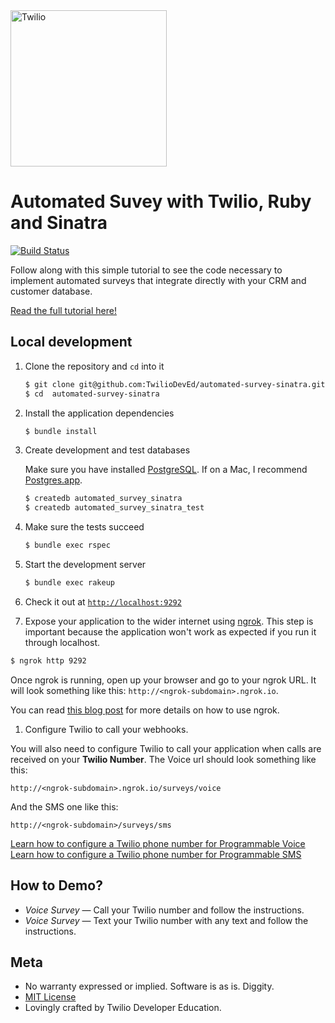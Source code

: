 <a href="https://www.twilio.com">
  <img src="https://static0.twilio.com/marketing/bundles/marketing/img/logos/wordmark-red.svg" alt="Twilio" width="250" />
</a>

# Automated Suvey with Twilio, Ruby and Sinatra

[![Build Status](https://travis-ci.org/TwilioDevEd/automated-survey-sinatra.svg?branch=master)](https://travis-ci.org/TwilioDevEd/automated-survey-sinatra)

Follow along with this simple tutorial to see the code necessary to implement
automated surveys that integrate directly with your CRM and customer database.

[Read the full tutorial here!](https://www.twilio.com/docs/tutorials/walkthrough/automated-survey/ruby/sinatra)

## Local development

1. Clone the repository and `cd` into it

   ```bash
   $ git clone git@github.com:TwilioDevEd/automated-survey-sinatra.git
   $ cd  automated-survey-sinatra
   ```

1. Install the application dependencies

    ```bash
    $ bundle install
    ```

1. Create development and test databases

   Make sure you have installed [PostgreSQL](http://www.postgresql.org/). If on
   a Mac, I recommend [Postgres.app](http://postgresapp.com).

   ```bash
   $ createdb automated_survey_sinatra
   $ createdb automated_survey_sinatra_test
   ```

1. Make sure the tests succeed

   ```bash
   $ bundle exec rspec
   ```

1. Start the development server

   ```bash
   $ bundle exec rakeup
   ```

1. Check it out at [`http://localhost:9292`](http://localhost:9292)

1. Expose your application to the wider internet using [ngrok](http://ngrok.com). This step
  is important because the application won't work as expected if you run it through
  localhost.

  ```bash
  $ ngrok http 9292
  ```

  Once ngrok is running, open up your browser and go to your ngrok URL. It will
  look something like this: `http://<ngrok-subdomain>.ngrok.io`.

  You can read [this blog post](https://www.twilio.com/blog/2015/09/6-awesome-reasons-to-use-ngrok-when-testing-webhooks.html)
  for more details on how to use ngrok.

1. Configure Twilio to call your webhooks.

  You will also need to configure Twilio to call your application when calls are
  received on your **Twilio Number**. The Voice url should look something like
  this:

  ```
  http://<ngrok-subdomain>.ngrok.io/surveys/voice
  ```

  And the SMS one like this:

  ```
  http://<ngrok-subdomain>/surveys/sms
  ```

   [Learn how to configure a Twilio phone number for Programmable Voice](https://www.twilio.com/docs/voice/tutorials/how-to-respond-to-incoming-phone-calls-python#buy-and-configure-a-phone-number)
   [Learn how to configure a Twilio phone number for Programmable SMS](https://support.twilio.com/hc/en-us/articles/223136047-Configure-a-Twilio-Phone-Number-to-Receive-and-Respond-to-Messages)

## How to Demo?

- _Voice Survey_ — Call your Twilio number and follow the instructions.
- _Voice Survey_ — Text your Twilio number with any text and follow the instructions.

## Meta

* No warranty expressed or implied. Software is as is. Diggity.
* [MIT License](http://www.opensource.org/licenses/mit-license.html)
* Lovingly crafted by Twilio Developer Education.
